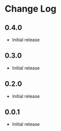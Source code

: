 # Change Log

## 0.4.0

- Initial release

## 0.3.0

- Initial release

## 0.2.0

- Initial release

## 0.0.1

- Initial release
